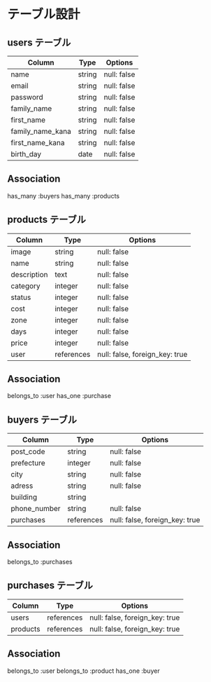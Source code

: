# テーブル設計

## users テーブル

| Column           | Type   | Options     | 
|----------------- | ------ | ----------- |   
| name             | string | null: false |
| email            | string | null: false |
| password         | string | null: false |
| family_name      | string | null: false |
| first_name       | string | null: false |
| family_name_kana | string | null: false |
| first_name_kana  | string | null: false |
| birth_day        | date   | null: false |

## Association
has_many :buyers
has_many :products

## products テーブル

| Column      | Type       | Options                        |
| ----------- | ---------- | ------------------------------ | 
| image       | string     | null: false                    |
| name        | string     | null: false                    |
| description | text       | null: false                    |
| category    | integer    | null: false                    |
| status      | integer    | null: false                    |
| cost        | integer    | null: false                    |
| zone        | integer    | null: false                    |
| days        | integer    | null: false                    |
| price       | integer    | null: false                    |
| user        | references | null: false, foreign_key: true |

## Association
belongs_to :user
has_one :purchase

## buyers テーブル

| Column       | Type        | Options                        |
| ------------ | ----------- | ------------------------------ |
| post_code    | string      | null: false                    |
| prefecture   | integer     | null: false                    |
| city         | string      | null: false                    |
| adress       | string      | null: false                    |
| building     | string      |                                |
| phone_number | string      | null: false                    |
| purchases    | references  | null: false, foreign_key: true |

## Association
belongs_to :purchases

## purchases テーブル

| Column      | Type       |  Options                       |
| ----------- | ---------- | ------------------------------ |
| users      | references | null: false, foreign_key: true |
| products    | references | null: false, foreign_key: true |

## Association
belongs_to :user
belongs_to :product
has_one :buyer